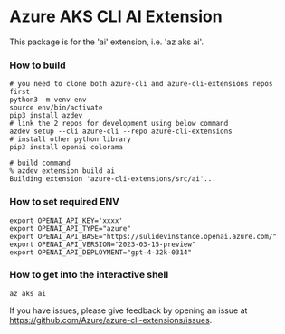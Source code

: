 # Azure AKS CLI AI Extension #
This package is for the 'ai' extension, i.e. 'az aks ai'.

### How to build ###

```
# you need to clone both azure-cli and azure-cli-extensions repos first
python3 -m venv env
source env/bin/activate
pip3 install azdev
# link the 2 repos for development using below command
azdev setup --cli azure-cli --repo azure-cli-extensions
# install other python library
pip3 install openai colorama
```
```
# build command
% azdev extension build ai
Building extension 'azure-cli-extensions/src/ai'...
```

### How to set required ENV ###

```
export OPENAI_API_KEY='xxxx'
export OPENAI_API_TYPE="azure"
export OPENAI_API_BASE="https://sulidevinstance.openai.azure.com/"
export OPENAI_API_VERSION="2023-03-15-preview"
export OPENAI_API_DEPLOYMENT="gpt-4-32k-0314"
```

### How to get into the interactive shell ###
```
az aks ai
```

If you have issues, please give feedback by opening an issue at https://github.com/Azure/azure-cli-extensions/issues.

